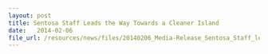 ```yaml
---
layout: post
title: Sentosa Staff Leads the Way Towards a Cleaner Island
date:   2014-02-06
file_url: /resources/news/files/20140206_Media-Release_Sentosa_Staff_leads_the_way_towards_a_cleaner_island.pdf
---
```

